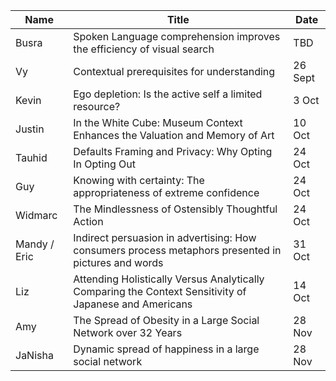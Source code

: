 | Name | Title | Date |
| ---- | ----- | ---- |
| Busra | Spoken Language comprehension improves the efficiency of visual search | TBD
| Vy | Contextual prerequisites for understanding | 26 Sept
| Kevin | Ego depletion: Is the active self a limited resource? | 3 Oct
| Justin | In the White Cube: Museum Context Enhances the Valuation and Memory of Art | 10 Oct
| Tauhid | Defaults Framing and Privacy: Why Opting In Opting Out | 24 Oct
| Guy | Knowing with certainty: The appropriateness of extreme confidence | 24 Oct
| Widmarc | The Mindlessness of Ostensibly Thoughtful Action | 24 Oct
| Mandy / Eric | Indirect persuasion in advertising: How consumers process metaphors presented in pictures and words | 31 Oct
| Liz | Attending Holistically Versus Analytically Comparing the Context Sensitivity of Japanese and Americans | 14 Oct
| Amy | The Spread of Obesity in a Large Social Network over 32 Years | 28 Nov
| JaNisha | Dynamic spread of happiness in a large social network | 28 Nov
